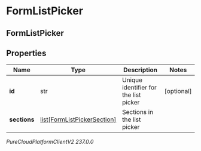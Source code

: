 # FormListPicker

## FormListPicker

## Properties

|Name | Type | Description | Notes|
|------------ | ------------- | ------------- | -------------|
| **id** | str | Unique identifier for the list picker | [optional] |
| **sections** | [list[FormListPickerSection]](FormListPickerSection) | Sections in the list picker | |



_PureCloudPlatformClientV2 237.0.0_

